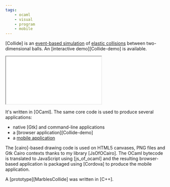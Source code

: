 ```yaml
---
tags:
    - ocaml
    - visual
    - program
    - mobile
---
```

[Collide] is an [event-based simulation] of [elastic collisions] between two-dimensional balls.
An [interactive demo][Collide-demo] is available.

[event-based simulation]: https://en.wikipedia.org/wiki/Discrete_event_simulation
[elastic collisions]: https://en.wikipedia.org/wiki/Elastic_collision

<div class="embed-responsive embed-responsive-4by3">
<iframe class="embed-responsive-item" src="//www.youtube.com/embed/SrFui5G5VQw" allowfullscreen></iframe>
</div>

It's written in [OCaml].
The same core code is used to produce several applications:

- native [Gtk] and command-line applications
- a [browser application][Collide-demo]
- a [mobile application]

[mobile application]: https://play.google.com/store/apps/details?id=net.jacquev6.Collide

The [cairo]-based drawing code is used on HTML5 canvases, PNG files and Gtk Cairo contexts thanks to my library [JsOfOCairo].
The OCaml bytecode is translated to JavaScript using [js_of_ocaml] and
the resulting browser-based application is packaged using [Cordova] to produce the mobile application.

A [prototype][MarblesCollide] was written in [C++].
